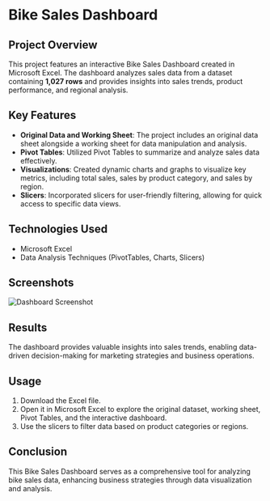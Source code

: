 # Bike Sales Dashboard

## Project Overview
This project features an interactive Bike Sales Dashboard created in Microsoft Excel. The dashboard analyzes sales data from a dataset containing **1,027 rows** and provides insights into sales trends, product performance, and regional analysis. 

## Key Features
- **Original Data and Working Sheet**: The project includes an original data sheet alongside a working sheet for data manipulation and analysis.
- **Pivot Tables**: Utilized Pivot Tables to summarize and analyze sales data effectively.
- **Visualizations**: Created dynamic charts and graphs to visualize key metrics, including total sales, sales by product category, and sales by region.
- **Slicers**: Incorporated slicers for user-friendly filtering, allowing for quick access to specific data views.

## Technologies Used
- Microsoft Excel
- Data Analysis Techniques (PivotTables, Charts, Slicers)

## Screenshots
![Dashboard Screenshot](screenshots/dashboard.png)

## Results
The dashboard provides valuable insights into sales trends, enabling data-driven decision-making for marketing strategies and business operations.

## Usage
1. Download the Excel file.
2. Open it in Microsoft Excel to explore the original dataset, working sheet, Pivot Tables, and the interactive dashboard.
3. Use the slicers to filter data based on product categories or regions.

## Conclusion
This Bike Sales Dashboard serves as a comprehensive tool for analyzing bike sales data, enhancing business strategies through data visualization and analysis.

